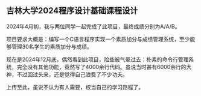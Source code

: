 ## 吉林大学2024程序设计基础课程设计

2024年4月初，我与两位同学一起完成了此项目，最终成绩分别为A/A/B。

项目要求大概是：编写一个C语言程序实现一个素质加分与成绩管理系统，至少能够管理30名学生的素质加分与成绩。

现在是2024年12月底，偶然看到此项目，险些被气晕过去：朴素的命令行管理系统，完全没有其他功能，竟然写了4000余行代码。虽说当时甚有6000余行的大神，不过回过头来，还是觉得自己浪费了不少功夫。

上传至此，虽说不认为有人需要，权当自己的学习路程了。
